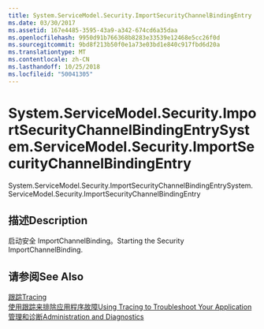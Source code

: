```yaml
---
title: System.ServiceModel.Security.ImportSecurityChannelBindingEntry
ms.date: 03/30/2017
ms.assetid: 167e4485-3595-43a9-a342-674cd6a35daa
ms.openlocfilehash: 9950d91b766368b8283e33539e12468e5cc26f0d
ms.sourcegitcommit: 9bd8f213b50f0e1a73e03bd1e840c917fbd6d20a
ms.translationtype: MT
ms.contentlocale: zh-CN
ms.lasthandoff: 10/25/2018
ms.locfileid: "50041305"
---
```

# <a name="systemservicemodelsecurityimportsecuritychannelbindingentry"></a><span data-ttu-id="f1cf2-102">System.ServiceModel.Security.ImportSecurityChannelBindingEntry</span><span class="sxs-lookup"><span data-stu-id="f1cf2-102">System.ServiceModel.Security.ImportSecurityChannelBindingEntry</span></span>
<span data-ttu-id="f1cf2-103">System.ServiceModel.Security.ImportSecurityChannelBindingEntry</span><span class="sxs-lookup"><span data-stu-id="f1cf2-103">System.ServiceModel.Security.ImportSecurityChannelBindingEntry</span></span>  
  
## <a name="description"></a><span data-ttu-id="f1cf2-104">描述</span><span class="sxs-lookup"><span data-stu-id="f1cf2-104">Description</span></span>  
 <span data-ttu-id="f1cf2-105">启动安全 ImportChannelBinding。</span><span class="sxs-lookup"><span data-stu-id="f1cf2-105">Starting the Security ImportChannelBinding.</span></span>  
  
## <a name="see-also"></a><span data-ttu-id="f1cf2-106">请参阅</span><span class="sxs-lookup"><span data-stu-id="f1cf2-106">See Also</span></span>  
 [<span data-ttu-id="f1cf2-107">跟踪</span><span class="sxs-lookup"><span data-stu-id="f1cf2-107">Tracing</span></span>](../../../../../docs/framework/wcf/diagnostics/tracing/index.md)  
 [<span data-ttu-id="f1cf2-108">使用跟踪来排除应用程序故障</span><span class="sxs-lookup"><span data-stu-id="f1cf2-108">Using Tracing to Troubleshoot Your Application</span></span>](../../../../../docs/framework/wcf/diagnostics/tracing/using-tracing-to-troubleshoot-your-application.md)  
 [<span data-ttu-id="f1cf2-109">管理和诊断</span><span class="sxs-lookup"><span data-stu-id="f1cf2-109">Administration and Diagnostics</span></span>](../../../../../docs/framework/wcf/diagnostics/index.md)
